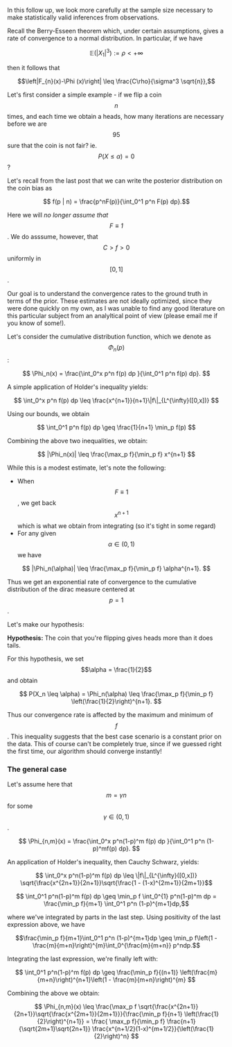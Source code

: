 In this follow up, we look more carefully at the sample size necessary to make statistically valid
inferences from observations. 

Recall the Berry-Esseen theorem which, under certain assumptions, gives a rate of convergence to a normal distribution. In particular, if we have

$$ \mathbb{E}(|X_1|^3) := \rho < +\infty $$

then it follows that

$$\left|F_{n}(x)-\Phi (x)\right| \leq \frac{C\rho}{\sigma^3 \sqrt{n}},$$


Let's first consider a simple example - if we flip a coin $$n$$ times, and each time we obtain a heads, how many iterations are necessary before we are $$95%$$ sure that the coin is not fair? ie. $$P(X \leq \alpha) = 0$$?

Let's recall from the last post that we can write the posterior distribution on the coin bias as

$$ f(p | n) = \frac{p^nF(p)}{\int_0^1 p^n F(p) dp}.$$

Here we will *no longer assume that $$F \equiv 1$$*. We do asssume, however, that $$ C > f > 0 $$ uniformly in $$[0,1]$$.

Our goal is to understand the convergence rates to the ground truth in terms of the prior. These estimates are not ideally optimized, since they were done quickly on my own, as I was unable to find any good literature on this particular subject from an analyltical point of view (please email me if you know of some!). 

Let's consider the cumulative distribution function, which we denote as $$\Phi_n(p)$$:

$$ \Phi_n(x) = \frac{\int_0^x p^n f(p) dp }{\int_0^1 p^n f(p) dp}. $$

A simple application of Holder's inequality yields:

$$ \int_0^x p^n f(p) dp \leq \frac{x^{n+1}}{n+1}\|f\|_{L^{\infty}([0,x])}   $$

Using our bounds, we obtain

$$ \int_0^1 p^n f(p) dp \geq \frac{1}{n+1} \min_p f(p)  $$

Combining the above two inequalities, we obtain:

$$ |\Phi_n(x)| \leq \frac{\max_p f}{\min_p f} x^{n+1} $$

While this is a modest estimate, let's note the following:

- When $$F \equiv 1$$, we get back $$x^{n+1}$$ which is what we obtain from integrating (so it's tight in some regard)
- For any given $$\alpha \in (0,1)$$ we have 

$$ |\Phi_n(\alpha)| \leq  \frac{\max_p f}{\min_p f} \alpha^{n+1}. $$

Thus we get an exponential rate of convergence to the cumulative distribution of the dirac measure centered at $$p=1$$. 

Let's make our hypothesis:

**Hypothesis:** The coin that you're flipping gives heads more than it does tails. 

For this hypothesis, we set $$\alpha = \frac{1}{2}$$ and obtain 


$$ P(X_n \leq \alpha) = \Phi_n(\alpha) \leq  \frac{\max_p f}{\min_p f} \left(\frac{1}{2}\right)^{n+1}. $$


Thus our convergence rate is affected by the maximum and minimum of $$f$$. This inequality suggests that the best case scenario is a constant prior on the data. This of course can't be completely true, since if we guessed right the first time, our algorithm should converge instantly!


### The general case

Let's assume here that $$m = \gamma n$$ for some $$ \gamma \in (0,1)$$. 

$$ \Phi_{n,m}(x) = \frac{\int_0^x p^n(1-p)^m f(p) dp }{\int_0^1 p^n (1-p)^mf(p) dp}. $$

An application of Holder's inequality, then Cauchy Schwarz, yields:

$$ \int_0^x p^n(1-p)^m f(p) dp \leq \|f\|_{L^{\infty}([0,x])} \sqrt{\frac{x^{2n+1}}{2n+1}}\sqrt{\frac{1 - (1-x)^{2m+1}}{2m+1}}$$

$$ \int_0^1  p^n(1-p)^m f(p) dp \geq \min_p f \int_0^{1} p^n(1-p)^m dp = \frac{\min_p f}{m+1} \int_0^1 p^n (1-p)^{m+1}dp,$$

where we've integrated by parts in the last step. Using positivity of the last expression above, we have

$$\frac{\min_p f}{m+1}\int_0^1 p^n (1-p)^{m+1}dp \geq \min_p f\left(1 - \frac{m}{m+n}\right)^{m}\int_0^{\frac{m}{m+n}} p^ndp.$$

Integrating the last expression, we're finally left with:

$$ \int_0^1  p^n(1-p)^m f(p) dp \geq \frac{\min_p f}{(n+1)} \left(\frac{m}{m+n}\right)^{n+1}\left(1 - \frac{m}{m+n}\right)^{m} $$


Combining the above we obtain:

$$ \Phi_{n,m}(x) \leq \frac{\max_p f \sqrt{\frac{x^{2n+1}}{2n+1}}\sqrt{\frac{x^{2m+1}}{2m+1}}}{\frac{\min_p f}{n+1} \left(\frac{1}{2}\right)^{n+1}} = \frac{ \max_p f}{\min_p f} \frac{n+1}{\sqrt{2m+1}\sqrt{2n+1}} \frac{x^{n+1/2}(1-x)^{m+1/2}}{\left(\frac{1}{2}\right)^n} $$



